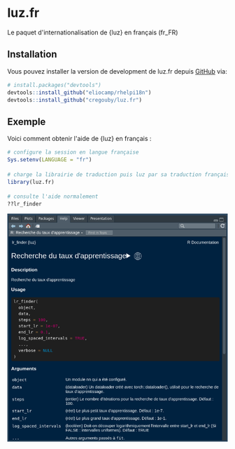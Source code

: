 # luz.fr

<!-- badges: start -->

<!-- badges: end -->

Le paquet d'internationalisation de {luz} en français (fr_FR)

## Installation

Vous pouvez installer la version de development de luz.fr depuis [GitHub](https://github.com/) via:

``` r
# install.packages("devtools")
devtools::install_github("eliocamp/rhelpi18n")
devtools::install_github("cregouby/luz.fr")
```

## Exemple

Voici comment obtenir l'aide de {luz} en français :

``` r
# configure la session en langue française
Sys.setenv(LANGUAGE = "fr")

# charge la librairie de traduction puis luz par sa traduction française
library(luz.fr)

# consulte l'aide normalement
??lr_finder
```

![exemple de page de documentation en français dans l'onglet Help de RStudio](images/clipboard-1010983901.png)
